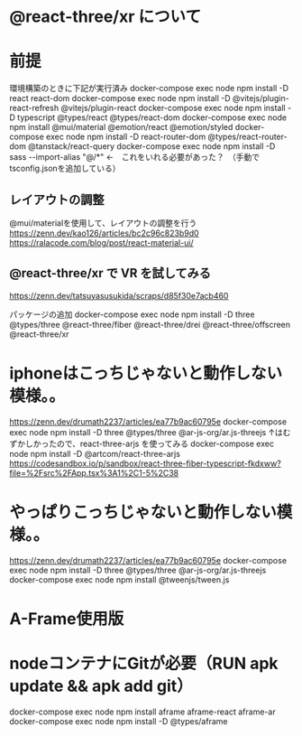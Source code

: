 <h1>@react-three/xr について</h1>

# 前提
環境構築のときに下記が実行済み
docker-compose exec node npm install -D react react-dom
docker-compose exec node npm install -D @vitejs/plugin-react-refresh @vitejs/plugin-react
docker-compose exec node npm install -D typescript @types/react @types/react-dom
docker-compose exec node npm install @mui/material @emotion/react @emotion/styled
docker-compose exec node npm install -D react-router-dom @types/react-router-dom @tanstack/react-query
docker-compose exec node npm install -D sass
--import-alias "@/*" ←　これをいれる必要があった？　（手動でtsconfig.jsonを追加している）
## レイアウトの調整
@mui/materialを使用して、レイアウトの調整を行う
https://zenn.dev/kao126/articles/bc2c96c823b9d0
https://ralacode.com/blog/post/react-material-ui/


## @react-three/xr で VR を試してみる
https://zenn.dev/tatsuyasusukida/scraps/d85f30e7acb460

パッケージの追加
docker-compose exec node npm install -D three @types/three @react-three/fiber @react-three/drei @react-three/offscreen  @react-three/xr

# iphoneはこっちじゃないと動作しない模様。。
https://zenn.dev/drumath2237/articles/ea77b9ac60795e
docker-compose exec node npm install -D three @types/three @ar-js-org/ar.js-threejs
↑はむずかしかったので、react-three-arjs を使ってみる
docker-compose exec node npm install -D @artcom/react-three-arjs
https://codesandbox.io/p/sandbox/react-three-fiber-typescript-fkdxww?file=%2Fsrc%2FApp.tsx%3A1%2C1-5%2C38


# やっぱりこっちじゃないと動作しない模様。。
https://zenn.dev/drumath2237/articles/ea77b9ac60795e
docker-compose exec node npm install -D three @types/three @ar-js-org/ar.js-threejs
docker-compose exec node npm install @tweenjs/tween.js 

# A-Frame使用版
# nodeコンテナにGitが必要（RUN apk update && apk add git）
docker-compose exec node npm install aframe aframe-react aframe-ar
docker-compose exec node npm install -D  @types/aframe
